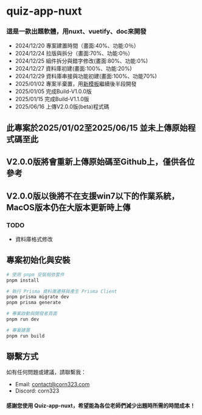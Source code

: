 # quiz-app-nuxt
### 這是一款出題軟體，用nuxt、vuetify、doc來開發
- 2024/12/20 專案建置時間（畫面:40%、功能:0％）
- 2024/12/24 拉版與拆分（畫面:70%、功能:0％）
- 2024/12/25 組件拆分與錯字修改(畫面:80%、功能:0%)
- 2024/12/27 資料庫初建(畫面:100%、功能:20%)
- 2024/12/29 資料庫串接與功能初建(畫面:100%、功能70%)
- 2025/01/02 專案半棄置，用[新模板](https://github.com/gurvancampion/nuxt-electron-trpc-prisma)繼續後半段開發
- 2025/01/05 完成Build-V1.0.0版
- 2025/01/15 完成Build-V1.1.0版
- 2025/06/16 上傳V2.0.0版(beta)程式碼

  
## 此專案於2025/01/02至2025/06/15 並未上傳原始程式碼至此
## V2.0.0版將會重新上傳原始碼至Github上，僅供各位參考
## V2.0.0版以後將不在支援win7以下的作業系統，MacOS版本仍在大版本更新時上傳


### TODO
- 資料庫格式修改

## 專案初始化與安裝
```bash
# 使用 pnpm 安裝相依套件
pnpm install

# 執行 Prisma 資料庫遷移與產生 Prisma Client
pnpm prisma migrate dev
pnpm prisma generate

# 專案啟動與開發者頁面
pnpm run dev

# 專案建置
pnpm run build
```
## 聯繫方式
 如有任何問題或建議，請聯繫我：
 - Email: contact@corn323.com
 - Discord: corn323

#### 感謝您使用 Quiz-app-nuxt，希望能為各位老師們減少出題時所需的時間成本！